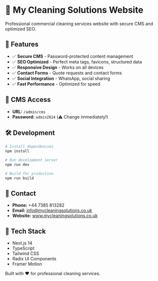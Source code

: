 
# 🏢 My Cleaning Solutions Website

Professional commercial cleaning services website with secure CMS and optimized SEO.

## 🚀 Features

- ✅ **Secure CMS** - Password-protected content management
- ✅ **SEO Optimized** - Perfect meta tags, favicons, structured data  
- ✅ **Responsive Design** - Works on all devices
- ✅ **Contact Forms** - Quote requests and contact forms
- ✅ **Social Integration** - WhatsApp, social sharing
- ✅ **Fast Performance** - Optimized for speed

## 🔑 CMS Access

- **URL:** `/admin/cms`
- **Password:** `admin2024` (⚠️ Change immediately!)

## 🛠️ Development

```bash
# Install dependencies
npm install

# Run development server
npm run dev

# Build for production
npm run build
```

## 📱 Contact

- **Phone:** +44 7385 813282
- **Email:** info@mycleaningsolutions.co.uk
- **Website:** www.mycleaningsolutions.co.uk

## 🔧 Tech Stack

- Next.js 14
- TypeScript
- Tailwind CSS
- Radix UI Components
- Framer Motion

Built with ❤️ for professional cleaning services.
